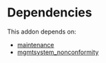 # Dependencies

This addon depends on:

- [maintenance](https://github.com/bringout/oca-ocb-vertical-industry/tree/a60a29f57ff34f3c01d0521d0a6003956d80acd9/odoo-bringout-oca-ocb-maintenance)
- [mgmtsystem_nonconformity](https://github.com/bringout/oca-technical)
